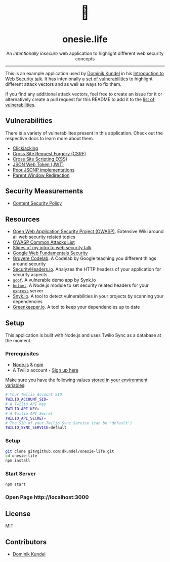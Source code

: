 <p style="font-size: 3em" align="center">💖</p>
<h1 align="center">onesie.life</h1>
<p align="center">An <em>intentionally insecure</em> web application to highlight different web security concepts</p>

---

This is an example application used by [Dominik Kundel](https://github.com/dkundel) in his [Introduction to Web Security talk](https://github.com/dkundel/intro-web-security). It has intenionally a [set of vulnerabilities](#vulnerabilities) to highlight different attack vectors and as well as ways to fix them.

If you find any additional attack vectors, feel free to create an issue for it or alternatively create a pull request for this README to add it to the [list of vulnerabilities](#vulnerabilities).

## Vulnerabilities
There is a variety of vulnerabilites present in this application. Check out the respective docs to learn more about them.

- [Clickjacking](docs/vulnerabilities/clickjacking.md)
- [Cross Site Request Forgery (CSRF)](docs/vulnerabilities/cross-site-request-forgery.md)
- [Cross Site Scripting (XSS)](docs/vulnerabilities/cross-site-scripting.md)
- [JSON Web Token (JWT)](docs/vulnerabilities/json-web-token.md)
- [Poor JSONP implementations](docs/vulnerabilities/jsonp.md)
- [Parent Window Redirection](docs/vulnerabilities/window-redirection.md)

## Security Measurements

- [Content Security Policy](docs/security/content-security-policy.md)

## Resources

- [Open Web Application Security Project (OWASP)](https://www.owasp.org/index.php/Main_Page). Extensive Wiki around all web security related topics
- [OWASP Common Attacks List](https://www.owasp.org/index.php/Category:Attack)
- [Slides of my intro to web security talk](https://github.com/dkundel/intro-web-security)
- [Google Web Fundamentals Security](https://developers.google.com/web/fundamentals/security/)
- [Gruyere Codelab](https://google-gruyere.appspot.com/). A Codelab by Google teaching you different things around security
- [SecurityHeaders.io](https://securityheaders.io). Analyzes the HTTP headers of your application for security aspects
- [`goof`](https://github.com/snyk/goof). A vulnerable demo app by Synk.io
- [`helmet`](https://helmetjs.github.io/). A Node.js module to set security related headers for your [`express`](https://npm.im/express) server
- [Snyk.io](https://snyk.io). A tool to detect vulnerabilities in your projects by scanning your dependencies
- [Greenkeeper.io](https://greenkeeper.io/). A tool to keep your dependencies up to date

## Setup

This application is built with Node.js and uses Twilio Sync as a database at the moment. 

### Prerequisites
- [Node.js](https://nodejs.org) & [npm](https://npmjs.com)
- A Twilio account - [Sign up here](https://www.twilio.com/try-twilio)

Make sure you have the following values [stored in your environment variables](https://www.twilio.com/blog/2017/01/how-to-set-environment-variables.html):

```bash
# Your Twilio Account SID
TWILIO_ACCOUNT_SID=
# A Twilio API Key
TWILIO_API_KEY=
# A Twilio API Secret
TWILIO_API_SECRET=
# The SID of your Twilio Sync Service (can be 'default')
TWILIO_SYNC_SERVICE=default
```

### Setup

```bash
git clone git@github.com:dkundel/onesie-life.git
cd onesie-life
npm install
```

### Start Server

```bash
npm start
```

### Open Page http://localhost:3000

## License

MIT

## Contributors

- [Dominik Kundel](https://github.com/dkundel)